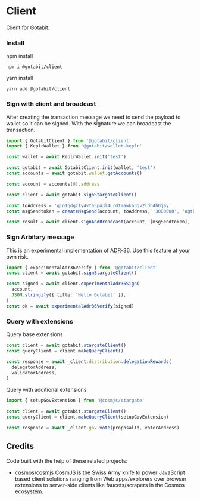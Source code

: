 # Client

Client for Gotabit.

### Install

npm install

```
npm i @gotabit/client
```

yarn install

```
yarn add @gotabit/client
```

### Sign with client and broadcast

After creating the transaction message we need to send the payload to wallet so it can be signed. With the signature we can broadcast the transaction.

```ts
import { GotabitClient } from '@gotabit/client'
import { KeplrWallet } from '@gotabit/wallet-keplr'

const wallet = await KeplrWallet.init('test')

const gotabit = await GotabitClient.init(wallet, 'test')
const accounts = await gotabit.wallet.getAccounts()

const account = accounts[0].address

const client = await gotabit.signStargateClient()

const toAddress = 'gio1qdgzfy4vta5p43l4urdtmawka3qv2ldh4h0jay'
const msgSendtoken = createMsgSend(account, toAddress, '3000000', 'ugtb')

const result = await client.signAndBroadcast(account, [msgSendtoken], 'auto')
```

### Sign Arbitary message

This is an experimental implementation of [ADR-36](https://github.com/cosmos/cosmos-sdk/blob/main/docs/architecture/adr-036-arbitrary-signature.md). Use this feature at your own risk.

```ts
import { experimentalAdr36Verify } from '@gotabit/client'
const client = await gotabit.signStargateClient()

const signed = await client.experimentalAdr36Sign(
  account,
  JSON.stringify({ title: 'Hello Gotabit' }),
)
const ok = await experimentalAdr36Verify(signed)
```

### Query with extensions

Query base extensions

```ts
const client = await gotabit.stargateClient()
const queryClient = client.makeQueryClient()

const response = await _client.distribution.delegationRewards(
  delegatorAddress,
  validatorAddress,
)
```

Query with additional extensions

```ts
import { setupGovExtension } from '@cosmjs/stargate'

const client = await gotabit.stargateClient()
const queryClient = client.makeQueryClient(setupGovExtension)

const response = await _client.gov.vote(proposalId, voterAddress)
```

## Credits

Code built with the help of these related projects:

- [cosmos/cosmjs](https://github.com/cosmos/cosmjs) CosmJS is the Swiss Army knife to power JavaScript based client solutions ranging from Web apps/explorers over browser extensions to server-side clients like faucets/scrapers in the Cosmos ecosystem.
